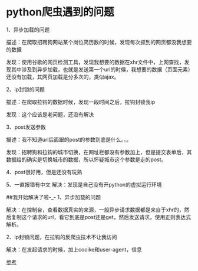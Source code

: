 # python爬虫遇到的问题

1、异步加载的问题

描述：在爬取招聘狗网站某个岗位简历数的时候，发现每次抓到的网页都没我想要的数据

发现：使用谷歌的网页检测工具，发现我想要的数据在xhr文件中，上网查找，发现其中涉及到异步加载，也就是发送第一个url的时候，我想要的数据（页面元素）还没有加载，其网页加载是分多次的，类似ajax。


2、ip封锁的问题

描述：在爬取拉钩的数据时候，发现一段时间之后，拉钩封锁我ip

发现：这个应该是老问题，还没有解决

3、post发送参数

描述：我不知道url后面跟的post的参数到底是什么。。。

发现：招聘狗和拉钩的城市切换，在网址栏都没有参数加上，但是提交表单后，其数据给的确实是切换城市的数据，所以怀疑城市这个参数是走的post。


4、post很好用，但是还没有玩熟

5、一直报错有中文
解决：发现是自己没有开python的虚拟运行环境

##我开始解决了啦-_-
1、异步加载的问题

解决：在控制台，查看数据真实的来源，一般异步请求数据都是来自于xhr的，然后复制这个请求的url，看它到底是post还是get，然后发送请求，使用正则表达式解析。

2、ip封锁问题，在拉钩的反爬虫技术不让我访问

解决：在发起请求的时候，加上cooike和user-agent，信息

[参考](https://www.zhihu.com/question/54730779)